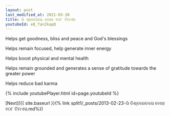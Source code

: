 ```yaml
---
layout: post
last_modified_at: 2021-03-30
title: ଓଁ ସ୍ତୋତ୍ରୟ ନମାହ ୧୦୮ ଟିମଏସ
youtubeId: eQ_fan2kapQ
---
```

 
 
Helps get goodness, bliss and peace and God's blessings
 
Helps remain focused, help generate inner energy 
 
Helps boost physical and mental health 
 
Helps remain grounded and generates a sense of gratitude towards the greater power 
 
Helps reduce bad karma
 
 
 
 


{% include youtubePlayer.html id=page.youtubeId %}
 
[Next]({{ site.baseurl }}{% link  split1/_posts/2013-02-23-ଓଁ ବିଶ୍ବରେତସେ ନମାହ ୧୦୮ ଟିମଏସ.md%})
 
